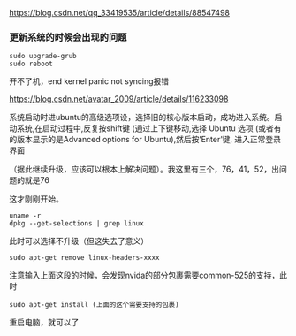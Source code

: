 https://blog.csdn.net/qq_33419535/article/details/88547498

### 更新系统的时候会出现的问题 
    sudo upgrade-grub
    sudo reboot

开不了机，end kernel panic not syncing报错

https://blog.csdn.net/avatar_2009/article/details/116233098

系统启动时进ubuntu的高级选项设，选择旧的核心版本启动，成功进入系统。启动系统,在启动过程中,反复按shift键 (通过上下键移动,选择 Ubuntu 选项 (或者有的版本显示的是Advanced options for Ubuntu),然后按’Enter’键, 进入正常登录界面

（据此继续升级，应该可以根本上解决问题）。我这里有三个，76，41，52，出问题的就是76

这才刚刚开始。

    uname -r
    dpkg --get-selections | grep linux

此时可以选择不升级（但这失去了意义）

    sudo apt-get remove linux-headers-xxxx

注意输入上面这段的时候，会发现nvida的部分包裹需要common-525的支持，此时

    sudo apt-get install (上面的这个需要支持的包裹)

重启电脑，就可以了
